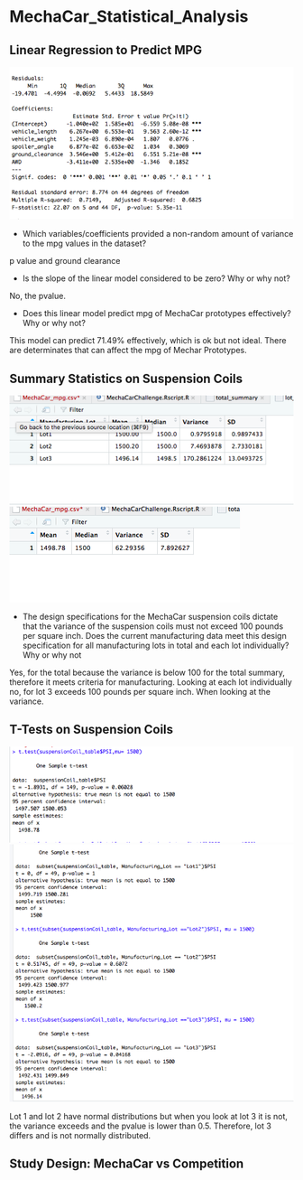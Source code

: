 # MechaCar_Statistical_Analysis

## Linear Regression to Predict MPG
![alt text](https://github.com/allison-chavez/MechaCar_Statistical_Analysis/blob/main/Console%20Images/Linear_Regression.png)

- Which variables/coefficients provided a non-random amount of variance to the mpg values in the dataset?

p value and ground clearance

- Is the slope of the linear model considered to be zero? Why or why not?

No, the pvalue.

- Does this linear model predict mpg of MechaCar prototypes effectively? Why or why not?

This model can predict 71.49% effectively, which is ok but not ideal. There are determinates that can affect the mpg of Mechar Prototypes. 

## Summary Statistics on Suspension Coils
![alt text](https://github.com/allison-chavez/MechaCar_Statistical_Analysis/blob/main/Console%20Images/Lots.png)
![alt text](https://github.com/allison-chavez/MechaCar_Statistical_Analysis/blob/main/Console%20Images/Total_Summary.png)


- The design specifications for the MechaCar suspension coils dictate that the variance of the suspension coils must not exceed 100 pounds per square inch. Does the current manufacturing data meet this design specification for all manufacturing lots in total and each lot individually? Why or why not


Yes, for the total because the variance is below 100 for the total summary, therefore it meets criteria for manufacturing. Looking at each lot individually no, for lot 3 exceeds 100 pounds per square inch. When looking at the variance.

## T-Tests on Suspension Coils
![alt text](https://github.com/allison-chavez/MechaCar_Statistical_Analysis/blob/main/Console%20Images/Ttest%20P%24I.png)
![alt text](https://github.com/allison-chavez/MechaCar_Statistical_Analysis/blob/main/Console%20Images/Ttest.png)

Lot 1 and lot 2 have normal distributions but when you look at lot 3 it is not, the variance exceeds and the pvalue is lower than 0.5. Therefore, lot 3 differs and is not normally distributed.

## Study Design: MechaCar vs Competition
